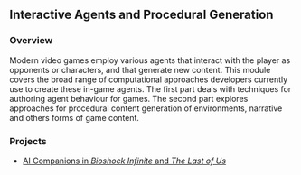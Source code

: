 ## Interactive Agents and Procedural Generation

### Overview
Modern video games employ various agents that interact with the player as opponents or characters, and that generate new content.  This module covers the broad range of computational approaches developers currently use to create these in-game agents.  The first part deals with techniques for authoring agent behaviour for games. The second part explores approaches for procedural content generation of environments, narrative and others forms of game content.

### Projects
- [AI Companions in _Bioshock Infinite_ and _The Last of Us_](https://github.com/mughees-asif/postgraduate-artificial-intelligence/tree/master/Semester%20B/Interactive%20Agents%20%26%20Procedural%20Generation/projects/project1)
